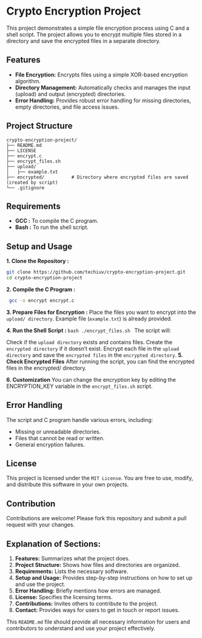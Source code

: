 # Crypto Encryption Project

This project demonstrates a simple file encryption process using C and a shell script. The project allows you to encrypt multiple files stored in a directory and save the encrypted files in a separate directory.

## Features

- **File Encryption:** Encrypts files using a simple XOR-based encryption algorithm.
- **Directory Management:** Automatically checks and manages the input (upload) and output (encrypted) directories.
- **Error Handling:** Provides robust error handling for missing directories, empty directories, and file access issues.

## Project Structure

```plaintext
crypto-encryption-project/
├── README.md           
├── LICENSE             
├── encrypt.c           
├── encrypt_files.sh    
├── upload/             
│   ├── example.txt    
├── encrypted/          # Directory where encrypted files are saved (created by script)
└── .gitignore
```
## Requirements

- **GCC :** To compile the C program.
- **Bash :** To run the shell script.

## Setup and Usage

   **1. Clone the Repository :**
      
  ```bash
  git clone https://github.com/techiuv/crypto-encryption-project.git
  cd crypto-encryption-project    
 ```
   **2. Compile the C Program :**

  ```bash
   gcc -o encrypt encrypt.c
  ```
   **3. Prepare Files for Encryption :**
      Place the files you want to encrypt into the `upload/ directory`.    Example file (`example.txt`) is already provided.

  **4. Run the Shell Script :**
     ```bash
     ./encrypt_files.sh
     ```
The script will:

Check if the `upload directory` exists and contains files.
Create the `encrypted directory` if it doesn’t exist.
Encrypt each file in the `upload directory` and save the `encrypted files` in the `encrypted directory`.
**5. Check Encrypted Files**
    After running the script, you can find the encrypted files in the encrypted/ directory.

**6. Customization**
You can change the encryption key by editing the ENCRYPTION_KEY variable in the `encrypt_files.sh` script.

## Error Handling 

The script and C program handle various errors, including:

- Missing or unreadable directories.
- Files that cannot be read or written.
- General encryption failures.

## License 
This project is licensed under the `MIT License`. You are free to use, modify, and distribute this software in your own projects.

## Contribution 
Contributions are welcome! Please fork this repository and submit a pull request with your changes.


## Explanation of Sections:

1. **Features:** Summarizes what the project does.
2. **Project Structure:** Shows how files and directories are organized.
3. **Requirements:** Lists the necessary software.
4. **Setup and Usage:** Provides step-by-step instructions on how to set up and use the project.
5. **Error Handling:** Briefly mentions how errors are managed.
6. **License:** Specifies the licensing terms.
7. **Contributions:** Invites others to contribute to the project.
8. **Contact:** Provides ways for users to get in touch or report issues.

This `README.md` file should provide all necessary information for users and contributors to understand and use your project effectively.




      
     
